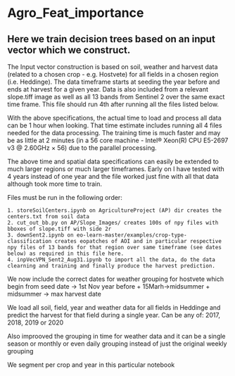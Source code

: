 # Agro_Feat_importance

## Here we train decision trees based on an input vector which we construct.

The Input vector construction is based on soil, weather and harvest data (related to a chosen crop - e.g. Hostvete) for all fields in a chosen region (i.e. Heddinge). The data timeframe starts at seeding the year before and ends at harvest for a given year. Data is also included from a relevant slope.tiff image as well as all 13 bands from Sentinel 2 over the same exact time frame.
This file should run 4th after running all the files listed below.

With the above specifications, the actual time to load and process all data can be 1 hour when looking. That time estimate includes running all 4 files needed for the data processing. The training time is much faster and may be as little at 2 minutes (in a 56 core machine - Intel® Xeon(R) CPU E5-2697 v3 @ 2.60GHz × 56) due to the parallel processing.

The above time and spatial data specifications can easily be extended to much larger regions or much larger timeframes. Early on I have tested with 4 years instead of one year and the file worked just fine with all that data although took more time to train.

Files must be run in the following order:

    1. storeSoilCenters.ipynb on AgricultureProject (AP) dir creates the centers.txt from soil data
    2. cut_out_bb.py on AP/Slope_Images/ creates 100s of npy files with bboxes of slope.tiff with side 2r
    3. downSent2.ipynb on eo-learn-master/examples/crop-type-classification creates eopatches of AOI and in particular respective npy files of 13 bands for that region over same timeframe (see dates below) as required in this file here.
    4. inpVecVPN_Sent2_Aug31.ipynb to import all the data, do the data clearning and training and finally produce the harvest prediction.

We now include the correct dates for weather grouping for hostvete which begin from seed date -> 1st Nov year before + 15Marh->midsummer + midsummer -> max harvest date

We load all soil, field, year and weather data for all fields in Heddinge and predict the harvest for that field during a single year. Can be any of: 2017, 2018, 2019 or 2020

Also improoved the grouping in time for weather data and it can be a single season or monthly or even daily grouping instead of just the original weekly grouping

We segment per crop and year in this particular notebook
